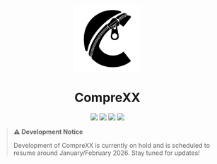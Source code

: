 <p align="center">
  <img src="./docs/assets/comprexx-logo.svg" alt="HashPrep Logo" width="150" />
</p>

<h1 align="center">CompreXX</h1>

<!-- <p align="center">
  <b> A fast C++ CLI tool for Linux, compressing/decompressing files with RLE, Huffman, and optional LZ77/LZ78, using custom .cmpx format </b>
</p> -->

<p align="center">
  <img src="https://img.shields.io/badge/License-MIT-green" />
  <!-- <img src="https://img.shields.io/badge/version-1.0.0-blue" /> -->
  <img src="https://img.shields.io/badge/language-C%2B%2B-00599C" />
  <img src="https://img.shields.io/badge/platform-Linux-ff69b4" />
  <!-- <img src="https://img.shields.io/badge/dependencies-none-lightgrey" /> -->
  <img src="https://img.shields.io/badge/docs-unavailable-red" />
</p>

> **⚠️ Development Notice**
> 
> Development of CompreXX is currently on hold and is scheduled to resume around January/February 2026. Stay tuned for updates!
